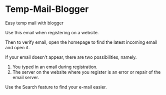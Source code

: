 # Temp-Mail-Blogger
Easy temp mail with blogger

Use this email when registering on a website.

Then to verify email, open the homepage to find the latest incoming email and open it.

If your email doesn't appear, there are two possibilities, namely.
1. You typed in an email during registration.
2. The server on the website where you register is an error or repair of the email server.

Use the Search feature to find your e-mail easier.
